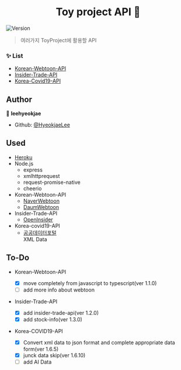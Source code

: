 <h1 align="center">Toy project API 👋</h1>
<p>
  <img alt="Version" src="https://img.shields.io/badge/version-1.6.12-blue.svg?cacheSeconds=2592000" />
</p>

> 여러가지 ToyProject에 활용할 API <br>

### ✨ List

- [Korean-Webtoon-API](https://toy-projects-api.herokuapp.com/webtoon)
- [Insider-Trade-API](https://toy-projects-api.herokuapp.com/insidertrade)
- [Korea-Covid19-API](https://toy-projects-api.herokuapp.com/covid19)

## Author

👤 **leehyeokjae**

- Github: [@HyeokjaeLee](https://github.com/HyeokjaeLee)

## Used

- [Heroku](https://www.heroku.com)
- Node.js
  - express
  - xmlhttprequest
  - request-promise-native
  - cheerio
- Korean-Webtoon-API
  - [NaverWebtoon](https://comic.naver.com)
  - [DaumWebtoon](http://webtoon.daum.net)
- Insider-Trade-API
  - [OpenInsider](http://openinsider.com)
- Korea-covid19-API
  - [공공데이터포털](https://www.data.go.kr/data/15043378/openapi.do)<br>
    XML Data

## To-Do

- Korean-Webtoon-API

  - [x] move completely from javascript to typescript(ver 1.1.0)<br>
  - [ ] add more info about webtoon<br>

- Insider-Trade-API

  - [x] add insider-trade-api(ver 1.2.0)<br>
  - [x] add stock-info(ver 1.3.0)<br>

- Korea-COVID19-API

  - [x] Convert xml data to json format and complete appropriate data form(ver 1.6.5)<br>
  - [x] junck data skip(ver 1.6.10)<br>
  - [ ] add AI Data<br>
